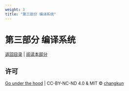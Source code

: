 ```yaml
---
weight: 3
title: "第三部分 编译系统"
---
```


# 第三部分 编译系统

[返回目录](../TOC.md) | [阅读本部分](./ch11type)

## 许可

[Go under the hood](https://github.com/changkun/go-under-the-hood) | CC-BY-NC-ND 4.0 & MIT &copy; [changkun](https://changkun.de)

